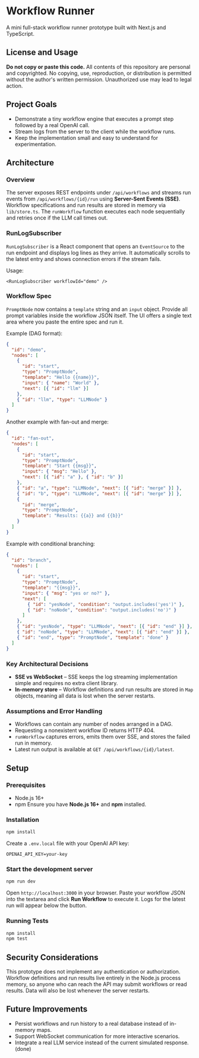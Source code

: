 # Workflow Runner

A mini full-stack workflow runner prototype built with Next.js and TypeScript.

## License and Usage

**Do not copy or paste this code.** All contents of this repository are personal and copyrighted. No copying, use, reproduction, or distribution is permitted without the author's written permission. Unauthorized use may lead to legal action.

## Project Goals

- Demonstrate a tiny workflow engine that executes a prompt step followed by a real OpenAI call.
- Stream logs from the server to the client while the workflow runs.
- Keep the implementation small and easy to understand for experimentation.

## Architecture

### Overview

The server exposes REST endpoints under `/api/workflows` and streams run events from `/api/workflows/{id}/run` using **Server-Sent Events (SSE)**. Workflow specifications and run results are stored in memory via `lib/store.ts`. The `runWorkflow` function executes each node sequentially and retries once if the LLM call times out.

### RunLogSubscriber

`RunLogSubscriber` is a React component that opens an `EventSource` to the run endpoint and displays log lines as they arrive. It automatically scrolls to the latest entry and shows connection errors if the stream fails.

Usage:

```tsx
<RunLogSubscriber workflowId="demo" />
```

### Workflow Spec

`PromptNode` now contains a `template` string and an `input` object. Provide all
prompt variables inside the workflow JSON itself. The UI offers a single text
area where you paste the entire spec and run it.

Example (DAG format):

```json
{
  "id": "demo",
  "nodes": [
    {
      "id": "start",
      "type": "PromptNode",
      "template": "Hello {{name}}",
      "input": { "name": "World" },
      "next": [{ "id": "llm" }]
    },
    { "id": "llm", "type": "LLMNode" }
  ]
}
```

Another example with fan-out and merge:

```json
{
  "id": "fan-out",
  "nodes": [
    {
      "id": "start",
      "type": "PromptNode",
      "template": "Start {{msg}}",
      "input": { "msg": "Hello" },
      "next": [{ "id": "a" }, { "id": "b" }]
    },
    { "id": "a", "type": "LLMNode", "next": [{ "id": "merge" }] },
    { "id": "b", "type": "LLMNode", "next": [{ "id": "merge" }] },
    {
      "id": "merge",
      "type": "PromptNode",
      "template": "Results: {{a}} and {{b}}"
    }
  ]
}
```

Example with conditional branching:

```json
{
  "id": "branch",
  "nodes": [
    {
      "id": "start",
      "type": "PromptNode",
      "template": "{{msg}}",
      "input": { "msg": "yes or no?" },
      "next": [
        { "id": "yesNode", "condition": "output.includes('yes')" },
        { "id": "noNode", "condition": "output.includes('no')" }
      ]
    },
    { "id": "yesNode", "type": "LLMNode", "next": [{ "id": "end" }] },
    { "id": "noNode", "type": "LLMNode", "next": [{ "id": "end" }] },
    { "id": "end", "type": "PromptNode", "template": "done" }
  ]
}
```

### Key Architectural Decisions

- **SSE vs WebSocket** – SSE keeps the log streaming implementation simple and requires no extra client library.
- **In-memory store** – Workflow definitions and run results are stored in `Map` objects, meaning all data is lost when the server restarts.

### Assumptions and Error Handling

- Workflows can contain any number of nodes arranged in a DAG.
- Requesting a nonexistent workflow ID returns HTTP 404.
- `runWorkflow` captures errors, emits them over SSE, and stores the failed run in memory.
- Latest run output is available at `GET /api/workflows/{id}/latest`.

## Setup

### Prerequisites

- Node.js 16+
- npm
Ensure you have **Node.js 16+** and **npm** installed.


### Installation

```bash
npm install
```
Create a `.env.local` file with your OpenAI API key:

```
OPENAI_API_KEY=your-key
```

### Start the development server

```bash
npm run dev
```

Open `http://localhost:3000` in your browser.
Paste your workflow JSON into the textarea and click **Run Workflow** to execute
it. Logs for the latest run will appear below the button.

### Running Tests

```bash
npm install
npm test
```

## Security Considerations

This prototype does not implement any authentication or authorization.
Workflow definitions and run results live entirely in the Node.js process
memory, so anyone who can reach the API may submit workflows or read
results. Data will also be lost whenever the server restarts.

## Future Improvements

- Persist workflows and run history to a real database instead of in-memory maps.
- Support WebSocket communication for more interactive scenarios.
- Integrate a real LLM service instead of the current simulated response. (done)

